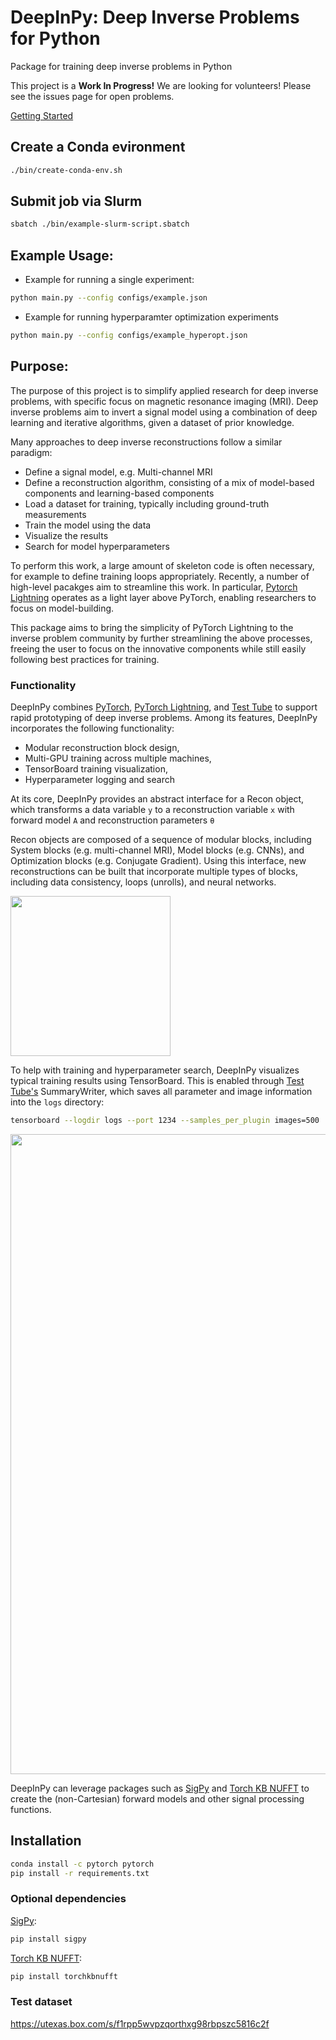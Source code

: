 # DeepInPy: Deep Inverse Problems for Python
Package for training deep inverse problems in Python

This project is a __Work In Progress!__ We are looking for volunteers! Please see the issues page for open problems.

[Getting Started](docs/getting_started.md)

## Create a Conda evironment
```bash
./bin/create-conda-env.sh
```

## Submit job via Slurm
```bash
sbatch ./bin/example-slurm-script.sbatch
```

## Example Usage:
- Example for running a single experiment:
```bash
python main.py --config configs/example.json
```
- Example for running hyperparamter optimization experiments
```bash
python main.py --config configs/example_hyperopt.json
```

## Purpose:
The purpose of this project is to simplify applied research for deep inverse problems, with specific focus on magnetic resonance imaging (MRI). Deep inverse problems aim to invert a signal model using a combination of deep learning and iterative algorithms, given a dataset of prior knowledge. 

Many approaches to deep inverse reconstructions follow a similar paradigm:
- Define a signal model, e.g. Multi-channel MRI  
- Define a reconstruction algorithm, consisting of a mix of model-based components and learning-based components  
- Load a dataset for training, typically including ground-truth measurements  
- Train the model using the data  
- Visualize the results  
- Search for model hyperparameters  

To perform this work, a large amount of skeleton code is often necessary, for example to define training loops appropriately. Recently, a number of high-level pacakges aim to streamline this work. In particular, [Pytorch Lightning][pytl] operates as a light layer above PyTorch, enabling researchers to focus on model-building.

This package aims to bring the simplicity of PyTorch Lightning to the inverse problem community by further streamlining the above processes, freeing the user to focus on the innovative components while still easily following best practices for training.


### Functionality
DeepInPy combines [PyTorch][pytorch], [PyTorch Lightning][pytl], and [Test Tube][testtube] to support rapid prototyping of deep inverse problems. Among its features, DeepInPy incorporates the following functionality:
- Modular reconstruction block design,  
- Multi-GPU training across multiple machines,  
- TensorBoard training visualization,  
- Hyperparameter logging and search  


At its core, DeepInPy provides an abstract interface for a Recon object, which transforms a data variable `y` to a reconstruction variable `x` with forward model `A` and reconstruction parameters `θ`

Recon objects are composed of a sequence of modular blocks, including System blocks (e.g. multi-channel MRI), Model blocks (e.g. CNNs), and Optimization blocks (e.g. Conjugate Gradient). Using this interface, new reconstructions can be built that incorporate multiple types of blocks, including data consistency, loops (unrolls), and neural networks.

<img src="docs/images/blocks.png" width="256">


To help with training and hyperparameter search, DeepInPy visualizes typical training results using TensorBoard. This is enabled through [Test Tube's][testtube] SummaryWriter, which saves all parameter and image information into the `logs` directory:
```bash
tensorboard --logdir logs --port 1234 --samples_per_plugin images=500
```
<img src="docs/images/tb_hyperopt.png" width="1024">

DeepInPy can leverage packages such as [SigPy][sigpy] and [Torch KB NUFFT][torchkbnufft] to create the (non-Cartesian) forward models and other signal processing functions. 

## Installation

```bash
conda install -c pytorch pytorch 
pip install -r requirements.txt
```

### Optional dependencies
[SigPy][sigpy]:
```bash
pip install sigpy
```

[Torch KB NUFFT][torchkbnufft]:
```bash
pip install torchkbnufft
```

### Test dataset
https://utexas.box.com/s/f1rpp5wvpzqorthxg98rbpszc5816c2f

[sigpy]: https://github.com/mikgroup/sigpy
[torchkbnufft]: https://github.com/mmuckley/torchkbnufft
[pytl]: https://github.com/PyTorchLightning/pytorch-lightning/
[pytorch]: https://pytorch.org/
[testtube]: https://github.com/williamFalcon/test-tube
